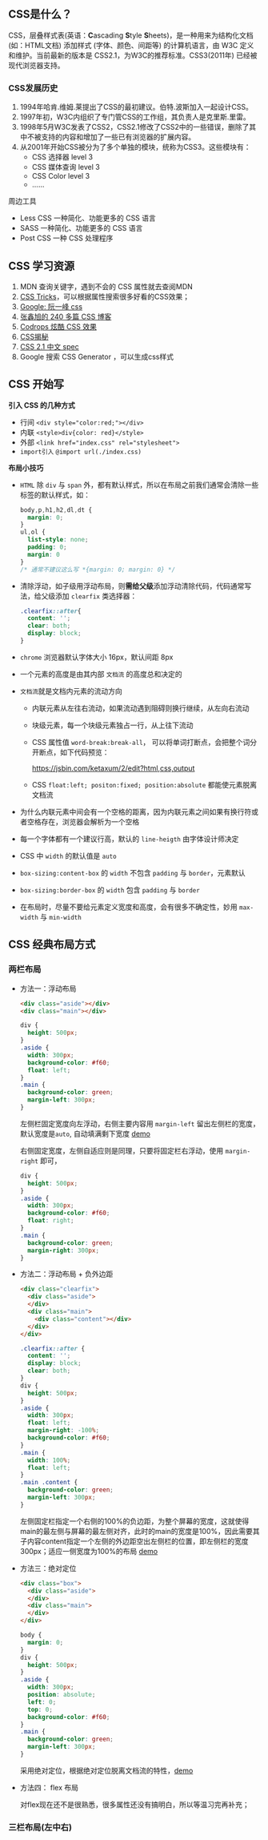 ## CSS是什么？

CSS，层叠样式表(英语：**C**ascading **S**tyle **S**heets)，是一种用来为结构化文档 (如：HTML文档) 添加样式 (字体、颜色、间距等) 的计算机语言，由 W3C 定义和维护。当前最新的版本是 CSS2.1，为W3C的推荐标准。CSS3(2011年) 已经被现代浏览器支持。

### CSS发展历史

1. 1994年哈肯.维姆.莱提出了CSS的最初建议。伯特.波斯加入一起设计CSS。
2. 1997年初，W3C内组织了专门管CSS的工作组，其负责人是克里斯.里雷。
3. 1998年5月W3C发表了CSS2，CSS2.1修改了CSS2中的一些错误，删除了其中不被支持的内容和增加了一些已有浏览器的扩展内容。
4. 从2001年开始CSS被分为了多个单独的模块，统称为CSS3。这些模块有：
   * CSS 选择器 level  3
   * CSS 媒体查询 level 3
   * CSS Color level 3
   * ……

周边工具

* Less CSS 一种简化、功能更多的 CSS 语言
* SASS 一种简化、功能更多的 CSS 语言
* Post CSS 一种 CSS 处理程序

## CSS 学习资源

1. MDN 查询关键字，遇到不会的 CSS 属性就去查阅MDN
2. [CSS Tricks](https://css-tricks.com/)，可以根据属性搜索很多好看的CSS效果；
3. [Google: 阮一峰 css](https://www.google.com/search?q=阮一峰+css) 
4. [张鑫旭的 240 多篇 CSS 博客](http://www.zhangxinxu.com/wordpress/category/css/page/25/) 
5. [Codrops 炫酷 CSS 效果](https://tympanus.net/codrops/category/playground/)
6. [CSS揭秘](http://www.ituring.com.cn/book/1695)
7. [CSS 2.1 中文 spec](http://cndevdocs.com/)
8. Google 搜索 CSS Generator ，可以生成css样式

## CSS 开始写

**引入 CSS 的几种方式**

* 行间 `<div style="color:red;"></div>`
* 内联 `<style>div{color: red}</style>`
* 外部 `<link href="index.css" rel="stylesheet">`
* `import引入` `@import url(./index.css)`

**布局小技巧**

* `HTML` 除 `div` 与 `span` 外，都有默认样式，所以在布局之前我们通常会清除一些标签的默认样式，如：

  ```css
  body,p,h1,h2,dl,dt {
    margin: 0;
  }
  ul,ol {
    list-style: none;
    padding: 0;
    margin: 0
  }
  /* 通常不建议这么写 *{margin: 0; margin: 0} */
  ```

* 清除浮动，如子级用浮动布局，则**需给父级**添加浮动清除代码，代码通常写法，给父级添加 `clearfix` 类选择器：

  ```css
  .clearfix::after{
    content: '';
    clear: both;
    display: block;
  }
  ```

* `chrome` 浏览器默认字体大小 16px，默认间距 8px

* 一个元素的高度是由其内部 `文档流` 的高度总和决定的

* `文档流`就是文档内元素的流动方向

  * 内联元素从左往右流动，如果流动遇到阻碍则换行继续，从左向右流动

  * 块级元素，每一个块级元素独占一行，从上往下流动

  * CSS 属性值 `word-break:break-all`， 可以将单词打断点，会把整个词分开断点，如下代码预览：

    https://jsbin.com/ketaxum/2/edit?html,css,output

  * CSS `float:left; positon:fixed; position:absolute` 都能使元素脱离文档流

* 为什么内联元素中间会有一个空格的距离，因为内联元素之间如果有换行符或者空格存在，浏览器会解析为一个空格
* 每一个字体都有一个建议行高，默认的 `line-heigth` 由字体设计师决定
* CSS 中 `width` 的默认值是 `auto`
* `box-sizing:content-box` 的 `width` 不包含 `padding` 与 `border`，元素默认
* `box-sizing:border-box` 的 `width` 包含 `padding` 与 `border`
* 在布局时，尽量不要给元素定义宽度和高度，会有很多不确定性，妙用 `max-width` 与 `min-width` 

## CSS 经典布局方式

### 两栏布局

* 方法一：浮动布局

  ```html
  <div class="aside"></div>
  <div class="main"></div>
  ```

  ```css
  div {
    height: 500px;
  }
  .aside {
    width: 300px;
    background-color: #f60;
    float: left;
  }
  .main {
    background-color: green;
    margin-left: 300px;
  }
  ```

  左侧栏固定宽度向左浮动，右侧主要内容用 `margin-left` 留出左侧栏的宽度，默认宽度是`auto`, 自动填满剩下宽度  [demo](https://jsbin.com/ketaxum/4/edit?html,css,output)

  右侧固定宽度，左侧自适应则是同理，只要将固定栏右浮动，使用 `margin-right` 即可，

  ```css
  div {
    height: 500px;
  }
  .aside {
    width: 300px;
    background-color: #f60;
    float: right;
  }
  .main {
    background-color: green;
    margin-right: 300px;
  }
  ```

* 方法二：浮动布局 + 负外边距

  ```html
  <div class="clearfix">
    <div class="aside">
    </div>
    <div class="main">
      <div class="content"></div>
    </div>
  </div>
  ```

  ```css
  .clearfix::after {
    content: '';
    display: block;
    clear: both;
  }
  div {
    height: 500px;
  }
  .aside {
    width: 300px;
    float: left;
    margin-right: -100%;
    background-color: #f60;
  }
  .main {
    width: 100%;
    float: left;
  }
  .main .content {
    background-color: green;
    margin-left: 300px;
  }
  ```

  左侧固定栏指定一个右侧的100%的负边距，为整个屏幕的宽度，这就使得main的最左侧与屏幕的最左侧对齐，此时的main的宽度是100%，因此需要其子内容content指定一个左侧的外边距空出左侧栏的位置，即左侧栏的宽度300px；适应一侧宽度为100%的布局 [demo](https://jsbin.com/ketaxum/8/edit?html,css,output)

* 方法三：绝对定位

  ```html
  <div class="box">
    <div class="aside">
    </div>
    <div class="main">
    </div>
  </div>
  ```

  ```css
  body {
    margin: 0;
  }
  div {
    height: 500px;
  }
  .aside {
    width: 300px;
    position: absolute;
    left: 0;
    top: 0;
    background-color: #f60;
  }
  .main {
    background-color: green;
    margin-left: 300px;
  }
  ```

  采用绝对定位，根据绝对定位脱离文档流的特性，[demo](https://jsbin.com/ketaxum/edit?html,css,output)

* 方法四： flex 布局

  对flex现在还不是很熟悉，很多属性还没有搞明白，所以等温习完再补充；

### 三栏布局(左中右)

